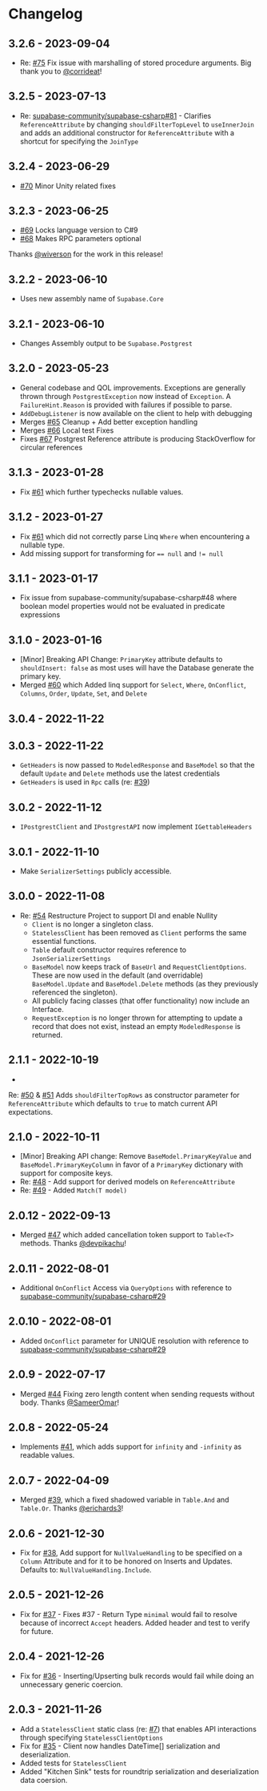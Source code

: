 ﻿# Changelog

## 3.2.6 - 2023-09-04

- Re: [#75](https://github.com/supabase-community/postgrest-csharp/pull/75) Fix issue with marshalling of stored
  procedure arguments. Big thank you to [@corrideat](https://github.com/corrideat)!

## 3.2.5 - 2023-07-13

- Re: [supabase-community/supabase-csharp#81](https://github.com/supabase-community/supabase-csharp/discussions/81) -
  Clarifies `ReferenceAttribute` by changing `shouldFilterTopLevel` to `useInnerJoin` and adds an additional
  constructor for `ReferenceAttribute` with a shortcut for specifying the `JoinType`

## 3.2.4 - 2023-06-29

- [#70](https://github.com/supabase-community/postgrest-csharp/pull/70) Minor Unity related fixes

## 3.2.3 - 2023-06-25

- [#69](https://github.com/supabase-community/postgrest-csharp/pull/69) Locks language version to C#9
- [#68](https://github.com/supabase-community/postgrest-csharp/pull/68) Makes RPC parameters optional

Thanks [@wiverson](https://github.com/wiverson) for the work in this release!

## 3.2.2 - 2023-06-10

- Uses new assembly name of `Supabase.Core`

## 3.2.1 - 2023-06-10

- Changes Assembly output to be `Supabase.Postgrest`

## 3.2.0 - 2023-05-23

- General codebase and QOL improvements. Exceptions are generally thrown through `PostgrestException` now instead
  of `Exception`. A `FailureHint.Reason` is provided with failures if possible to parse.
- `AddDebugListener` is now available on the client to help with debugging
- Merges [#65](https://github.com/supabase-community/postgrest-csharp/pull/65) Cleanup + Add better exception handling
- Merges [#66](https://github.com/supabase-community/postgrest-csharp/pull/66) Local test Fixes
- Fixes [#67](https://github.com/supabase-community/postgrest-csharp/issues/67) Postgrest Reference attribute is
  producing StackOverflow for circular references

## 3.1.3 - 2023-01-28

- Fix [#61](https://github.com/supabase-community/postgrest-csharp/issues/61) which further typechecks nullable values.

## 3.1.2 - 2023-01-27

- Fix [#61](https://github.com/supabase-community/postgrest-csharp/issues/61) which did not correctly parse Linq `Where`
  when encountering a nullable type.
- Add missing support for transforming for `== null` and `!= null`

## 3.1.1 - 2023-01-17

- Fix issue from supabase-community/supabase-csharp#48 where boolean model properties would not be evaluated in
  predicate expressions

## 3.1.0 - 2023-01-16

- [Minor] Breaking API Change: `PrimaryKey` attribute defaults to `shouldInsert: false` as most uses will have the
  Database generate the primary key.
- Merged [#60](https://github.com/supabase-community/postgrest-csharp/pull/60) which Added linq support
  for `Select`, `Where`, `OnConflict`, `Columns`, `Order`, `Update`, `Set`, and `Delete`

## 3.0.4 - 2022-11-22

## 3.0.3 - 2022-11-22

- `GetHeaders` is now passed to `ModeledResponse` and `BaseModel` so that the default `Update` and `Delete` methods use
  the latest credentials
- `GetHeaders` is used in `Rpc` calls (re: [#39](https://github.com/supabase-community/supabase-csharp/issues/39))

## 3.0.2 - 2022-11-12

- `IPostgrestClient` and `IPostgrestAPI` now implement `IGettableHeaders`

## 3.0.1 - 2022-11-10

- Make `SerializerSettings` publicly accessible.

## 3.0.0 - 2022-11-08

- Re: [#54](https://github.com/supabase-community/postgrest-csharp/pull/54) Restructure Project to support DI and enable
  Nullity
    - `Client` is no longer a singleton class.
    - `StatelessClient` has been removed as `Client` performs the same essential functions.
    - `Table` default constructor requires reference to `JsonSerializerSettings`
    - `BaseModel` now keeps track of `BaseUrl` and `RequestClientOptions`. These are now used in the default (and
      overridable) `BaseModel.Update` and `BaseModel.Delete` methods (as they previously referenced the singleton).
    - All publicly facing classes (that offer functionality) now include an Interface.
    - `RequestException` is no longer thrown for attempting to update a record that does not exist, instead an
      empty `ModeledResponse` is returned.

## 2.1.1 - 2022-10-19

-

Re: [#50](https://github.com/supabase-community/postgrest-csharp/issues/50) & [#51](https://github.com/supabase-community/postgrest-csharp/pull/51)
Adds `shouldFilterTopRows` as constructor parameter for `ReferenceAttribute` which defaults to `true` to match current
API expectations.

## 2.1.0 - 2022-10-11

- [Minor] Breaking API change: Remove `BaseModel.PrimaryKeyValue` and `BaseModel.PrimaryKeyColumn` in favor of
  a `PrimaryKey` dictionary with support for composite keys.
- Re: [#48](https://github.com/supabase-community/postgrest-csharp/issues/48) - Add support for derived models
  on `ReferenceAttribute`
- Re: [#49](https://github.com/supabase-community/postgrest-csharp/issues/49) - Added `Match(T model)`

## 2.0.12 - 2022-09-13

- Merged [#47](https://github.com/supabase-community/postgrest-csharp/pull/47) which added cancellation token support
  to `Table<T>` methods. Thanks [@devpikachu](https://github.com/devpikachu)!

## 2.0.11 - 2022-08-01

- Additional `OnConflict` Access via `QueryOptions` with reference
  to [supabase-community/supabase-csharp#29](https://github.com/supabase-community/supabase-csharp/issues/29)

## 2.0.10 - 2022-08-01

- Added `OnConflict` parameter for UNIQUE resolution with reference
  to [supabase-community/supabase-csharp#29](https://github.com/supabase-community/supabase-csharp/issues/29)

## 2.0.9 - 2022-07-17

- Merged [#44](https://github.com/supabase-community/postgrest-csharp/pull/44) Fixing zero length content when sending
  requests without body. Thanks [@SameerOmar](https://github.com/sameeromar)!

## 2.0.8 - 2022-05-24

- Implements [#41](https://github.com/supabase-community/postgrest-csharp/issues/41), which adds support for `infinity`
  and `-infinity` as readable values.

## 2.0.7 - 2022-04-09

- Merged [#39](https://github.com/supabase-community/postgrest-csharp/pull/39), which a fixed shadowed variable
  in `Table.And` and `Table.Or`. Thanks [@erichards3](https://github.com/erichards3)!

## 2.0.6 - 2021-12-30

- Fix for [#38](https://github.com/supabase-community/postgrest-csharp/issues/38), Add support for `NullValueHandling`
  to be specified on a `Column` Attribute and for it to be honored on Inserts and Updates. Defaults
  to: `NullValueHandling.Include`.

## 2.0.5 - 2021-12-26

- Fix for [#37](https://github.com/supabase-community/postgrest-csharp/issues/37) - Fixes #37 - Return Type `minimal`
  would fail to resolve because of incorrect `Accept` headers. Added header and test to verify for future.

## 2.0.4 - 2021-12-26

- Fix for [#36](https://github.com/supabase-community/postgrest-csharp/issues/36) - Inserting/Upserting bulk records
  would fail while doing an unnecessary generic coercion.

## 2.0.3 - 2021-11-26

- Add a `StatelessClient` static class (re: [#7](https://github.com/supabase-community/supabase-csharp/issues/7)) that
  enables API interactions through specifying `StatelessClientOptions`
- Fix for [#35](https://github.com/supabase-community/postgrest-csharp/issues/35) - Client now handles DateTime[]
  serialization and deserialization.
- Added tests for `StatelessClient`
- Added "Kitchen Sink" tests for roundtrip serialization and deserialization data coersion.
